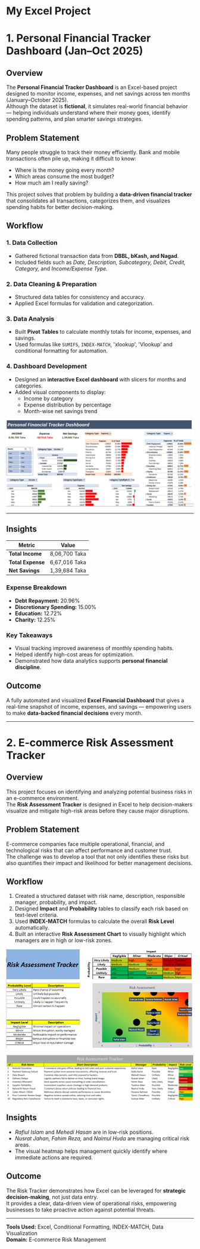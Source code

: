 # My Excel Project

# 1. Personal Financial Tracker Dashboard (Jan–Oct 2025)

## Overview  
The **Personal Financial Tracker Dashboard** is an Excel-based project designed to monitor income, expenses, and net savings across ten months (January–October 2025).  
Although the dataset is **fictional**, it simulates real-world financial behavior — helping individuals understand where their money goes, identify spending patterns, and plan smarter savings strategies.

## Problem Statement  
Many people struggle to track their money efficiently. Bank and mobile transactions often pile up, making it difficult to know:  
- Where is the money going every month?  
- Which areas consume the most budget?  
- How much am I really saving?

This project solves that problem by building a **data-driven financial tracker** that consolidates all transactions, categorizes them, and visualizes spending habits for better decision-making.


## Workflow  

### 1. Data Collection  
- Gathered fictional transaction data from **DBBL, bKash, and Nagad**.  
- Included fields such as *Date, Description, Subcategory, Debit, Credit, Category,* and *Income/Expense Type.*  

### 2. Data Cleaning & Preparation  
- Structured data tables for consistency and accuracy.  
- Applied Excel formulas for validation and categorization.  

### 3. Data Analysis  
- Built **Pivot Tables** to calculate monthly totals for income, expenses, and savings.  
- Used formulas like `SUMIFS`, `INDEX-MATCH`, 'xlookup', 'Vlookup' and conditional formatting for automation.  

### 4. Dashboard Development  
- Designed an **interactive Excel dashboard** with slicers for months and categories.  
- Added visual components to display:  
  - Income by category  
  - Expense distribution by percentage  
  - Month-wise net savings trend

 ![](https://github.com/iqbal-hasan291/my_excel_personal_project/blob/d2efa8dea8d0f1d92f837fddc2c5e18a2567f838/img/money_tracker01.png)

---

## Insights  

| Metric | Value |
|--------|--------|
| **Total Income** | 8,06,700 Taka |
| **Total Expense** | 6,67,016 Taka |
| **Net Savings** | 1,39,684 Taka |

### Expense Breakdown  
- **Debt Repayment:** 20.96%  
- **Discretionary Spending:** 15.00%  
- **Education:** 12.72%  
- **Charity:** 12.25%  

### Key Takeaways  
- Visual tracking improved awareness of monthly spending habits.  
- Helped identify high-cost areas for optimization.  
- Demonstrated how data analytics supports **personal financial discipline**.  


##  Outcome  
A fully automated and visualized **Excel Financial Dashboard** that gives a real-time snapshot of income, expenses, and savings — empowering users to make **data-backed financial decisions** every month.

---

# 2. E-commerce Risk Assessment Tracker

##  Overview  
This project focuses on identifying and analyzing potential business risks in an e-commerce environment.  
The **Risk Assessment Tracker** is designed in Excel to help decision-makers visualize and mitigate high-risk areas before they cause major disruptions.  

##  Problem Statement  
E-commerce companies face multiple operational, financial, and technological risks that can affect performance and customer trust.  
The challenge was to develop a tool that not only identifies these risks but also quantifies their impact and likelihood for better management decisions.  

##  Workflow  
1. Created a structured dataset with risk name, description, responsible manager, probability, and impact.  
2. Designed **Impact** and **Probability** tables to classify each risk based on text-level criteria.  
3. Used **INDEX-MATCH** formulas to calculate the overall **Risk Level** automatically.  
4. Built an interactive **Risk Assessment Chart** to visually highlight which managers are in high or low-risk zones.  

![](https://github.com/iqbal-hasan291/my_excel_personal_project/blob/beeba87298b49b48f296eb8a0520fbad0053eb59/img/risk_tracker01.png)

![](https://github.com/iqbal-hasan291/my_excel_personal_project/blob/beeba87298b49b48f296eb8a0520fbad0053eb59/img/risk_tracker02.png)

## Insights  
- *Rafiul Islam* and *Mehedi Hasan* are in low-risk positions.  
- *Nusrat Jahan, Fahim Reza,* and *Naimul Huda* are managing critical risk areas.  
- The visual heatmap helps management quickly identify where immediate actions are required.  

## Outcome  
The Risk Tracker demonstrates how Excel can be leveraged for **strategic decision-making**, not just data entry.  
It provides a clear, data-driven view of operational risks, empowering businesses to take proactive action against potential threats.  

---

**Tools Used:** Excel, Conditional Formatting, INDEX-MATCH, Data Visualization  
**Domain:** E-commerce Risk Management  

